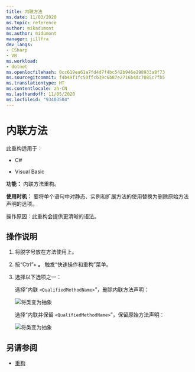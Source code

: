 ```yaml
---
title: 内联方法
ms.date: 11/03/2020
ms.topic: reference
author: mikadumont
ms.author: midumont
manager: jillfra
dev_langs:
- CSharp
- VB
ms.workload:
- dotnet
ms.openlocfilehash: 0cc619ea61a7fd4d7f4bc542b946e298933a8f73
ms.sourcegitcommit: f4b49f1fc50ffcb39c6b87e2716b4dc7085c7fb5
ms.translationtype: HT
ms.contentlocale: zh-CN
ms.lasthandoff: 11/05/2020
ms.locfileid: "93403504"
---
```

# <a name="inline-method"></a>内联方法

此重构适用于：

- C#

- Visual Basic

**功能：** 内联方法重构。 

**使用时机：** 要将单个语句中对静态、实例和扩展方法的使用替换为删除原始方法声明的选项。

操作原因：此重构会提供更清晰的语法。

## <a name="how-to"></a>操作说明

1. 将脱字号放在方法使用上。

2. 按“Ctrl”+ **。** 触发“快速操作和重构”菜单。

3. 选择以下选项之一： 
    
   选择“内联 `<QualifiedMethodName>`”，删除内联方法声明：

    ![将类变为抽象](media/inline-method-remove-declaration.png)

   选择“内联并保留 `<QualifiedMethodName>`”，保留原始方法声明：

    ![将类变为抽象](media/inline-method-preserve-declaration.png)

## <a name="see-also"></a>另请参阅

- [重构](../refactoring-in-visual-studio.md)
